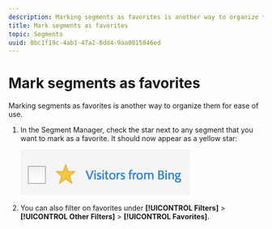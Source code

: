 ```yaml
---
description: Marking segments as favorites is another way to organize them for ease of use.
title: Mark segments as favorites
topic: Segments
uuid: 0bc1f19c-4ab1-47a2-8dd4-9aa0015846ed
---
```


# Mark segments as favorites

Marking segments as favorites is another way to organize them for ease of use.

1. In the Segment Manager, check the star next to any segment that you want to mark as a favorite. It should now appear as a yellow star:

   ![](assets/favorites.png)

1. You can also filter on favorites under **[!UICONTROL Filters]** > **[!UICONTROL Other Filters]** > **[!UICONTROL Favorites]**.

